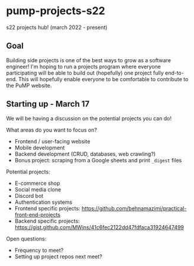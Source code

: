 # pump-projects-s22
s22 projects hub! (march 2022 - present)

## Goal
Building side projects is one of the best ways to grow as a software engineer! I'm hoping to run a projects program where everyone participating will be able to build out (hopefully) one project fully end-to-end. This will hopefully enable everyone to be comfortable to contribute to the PuMP website.

## Starting up - March 17
We will be having a discussion on the potential projects you can do!

What areas do you want to focus on?
- Frontend / user-facing website
- Mobile development
- Backend development (CRUD, databases, web crawling?)
- Bonus project: scraping from a Google sheets and print `_digest` files

Potential projects:
- E-commerce shop
- Social media clone
- Discord bot
- Authentication systems
- Frontend specific projects: https://github.com/behnamazimi/practical-front-end-projects
- Backend specific projects: https://gist.github.com/MWins/41c6fec2122dd47fdfaca31924647499

Open questions:
- Frequency to meet?
- Setting up project repos next meet?
